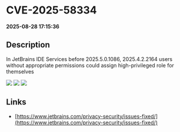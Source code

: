 # CVE-2025-58334

**2025-08-28 17:15:36**

## Description
In JetBrains IDE Services before 2025.5.0.1086, 
2025.4.2.2164 users without appropriate permissions could assign high-privileged role for themselves

![](https://img.shields.io/static/v1?label=Score&message=8.1&color=red)
![](https://img.shields.io/static/v1?label=Severity&message=HIGH&color=red)
![](https://img.shields.io/static/v1?label=CWE&message=Auth&color=green)

## Links
- [https://www.jetbrains.com/privacy-security/issues-fixed/](https://www.jetbrains.com/privacy-security/issues-fixed/)
